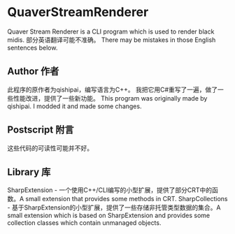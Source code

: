 # QuaverStreamRenderer
Quaver Stream Renderer is a CLI program which is used to render black midis.
部分英语翻译可能不准确。 There may be mistakes in those English sentences below.

## Author 作者
此程序的原作者为qishipai，编写语言为C++。 我把它用C#重写了一遍，做了一些性能改进，提供了一些新功能。
This program was originally made by qishipai. I modded it and made some changes.

## Postscript 附言
这些代码的可读性可能并不好。

## Library 库
SharpExtension - 一个使用C++/CLI编写的小型扩展，提供了部分CRT中的函数。A small extension that provides some methods in CRT.
SharpCollections - 基于SharpExtension的小型扩展，提供了一些存储非托管类型数据的集合。A small extension which is based on SharpExtension and provides some collection classes which contain unmanaged objects.
